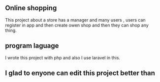 ## Online shopping
This project about a store has a manager and many users , users can register in app and then create owen shop and then they can shop any thing.

## program laguage
I wrote this project with php and also I use laravel in this.

## I glad to enyone can edit this project better than

